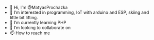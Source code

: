 - 👋 Hi, I’m @MatyasProchazka
- 👀 I’m interested in programming, IoT with arduino and ESP, skiing and little bit lifting.
- 🌱 I’m currently learning PHP
- 💞️ I’m looking to collaborate on 
- 📫 How to reach me 
